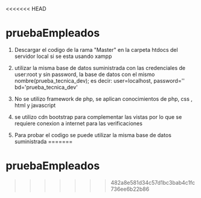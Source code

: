 <<<<<<< HEAD
# pruebaEmpleados


1. Descargar el codigo de la rama "Master" en la carpeta htdocs del servidor local si se esta usando xampp 

2. utilizar la misma base de datos suministrada con las credenciales de user:root y sin password, la base de datos con el mismo nombre(prueba_tecnica_dev); es decir: user=localhost, password='' bd='prueba_tecnica_dev'

3. No se utilizo framework de php, se aplican conocimientos de php, css , html y javascript

4. se utilizo cdn bootstrap para complementar las vistas por lo que se requiere conexion a internet para las verificaciones

5. Para probar el codigo se puede utilizar la misma base de datos suministrada
=======
# pruebaEmpleados
>>>>>>> 482a8e581d34c57d1bc3bab4c1fc736ee6b22b86
